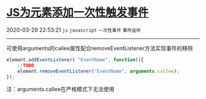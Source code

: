 # [JS为元素添加一次性触发事件](https://blog.csdn.net/woaidouya123/article/details/105188678)
2020-03-29 22:53:21 `js` `javascript` `一次性事件` `事件监听`

---
<p>可使用arguments的callee属性配合removeEventListener方法实现事件的移除</p> 

```javascript
element.addEventListener( "EventName", function(){
	//TODO
    element.removeEventListener("EventName", arguments.callee);
});
``` 
<p>注：arguments.callee在严格模式下无法使用&nbsp;</p>
